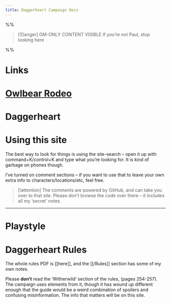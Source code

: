 ```yaml
---
title: Daggerheart Campaign Docs
---
```

%%
> [!Danger] GM-ONLY CONTENT VISIBLE
> If you’re not Paul, stop looking here

%%

# Links
# [Owlbear Rodeo](https://www.owlbear.rodeo/room/FQgvZ2o7kSdb/TheBonedCalm)

# Daggerheart

# Using this site
The best way to look for things is using the site-search – open it up with command+K/control+K and type what you’re looking for. It is kind of garbage on phones though.

I’ve turned on comment sections – if you want to use that to leave your own extra info to characters/locations/etc, feel free.

> [!attention]
> The comments are powered by GitHub, and can take you over to that site. Please *don’t* browse the code over there – it includes all my ‘secret’ notes.


***

# Playstyle

# Daggerheart Rules
The whole rules PDF is [[here]], and the [[/Rules]] section has some of my own notes.

Please **don’t** read the ‘Witherwild’ section of the rules, (pages 254-257). The campaign uses elements from it, though it has wound up different enough that the guide would be a weird combination of spoilers and confusing misinformation. The info that matters will be on this site.

